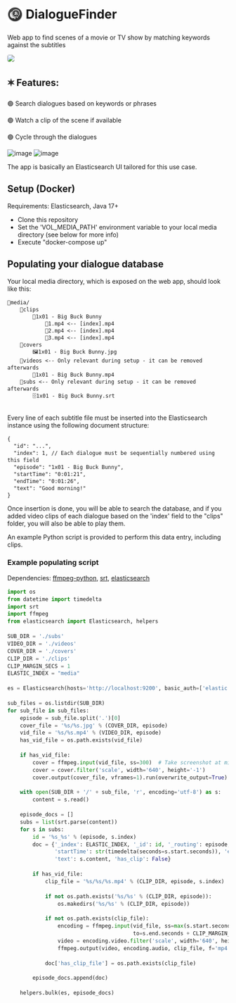# <img src="src/main/resources/static/img/logo.png" width=35> <span style="vertical-align:top">DialogueFinder</span>

Web app to find scenes of a movie or TV show by matching keywords against the subtitles

<img src="https://github.com/user-attachments/assets/1117bda5-0487-42b8-ac1c-5e3a4e36c19f" style="border-radius:4px" />


## 🟍 Features:
🟢 Search dialogues based on keywords or phrases

🟢 Watch a clip of the scene if available

🟢 Cycle through the dialogues

![image](https://github.com/user-attachments/assets/17b8cd7d-9cff-45de-9a4e-f3e7cd4e8470)
![image](https://github.com/user-attachments/assets/40c71e2e-9aca-43d6-afe6-bcd808bfa688)

The app is basically an Elasticsearch UI tailored for this use case.

## Setup (Docker)
Requirements: Elasticsearch, Java 17+
- Clone this repository
- Set the 'VOL_MEDIA_PATH' environment variable to your local media directory (see below for more info)
- Execute "docker-compose up"

## Populating your dialogue database
Your local media directory, which is exposed on the web app, should look like this:
```
📂media/
    📂clips
        📂1x01 - Big Buck Bunny
            📼1.mp4 <-- [index].mp4
            📼2.mp4 <-- [index].mp4
            📼3.mp4 <-- [index].mp4
    📂covers
        🖼1x01 - Big Buck Bunny.jpg
    📂videos <-- Only relevant during setup - it can be removed afterwards
        📼1x01 - Big Buck Bunny.mp4
    📂subs <-- Only relevant during setup - it can be removed afterwards
        🗄1x01 - Big Buck Bunny.srt
        
```
Every line of each subtitle file must be inserted into the Elasticsearch instance using the following document structure:
```
{
  "id": "...",
  "index": 1, // Each dialogue must be sequentially numbered using this field
  "episode": "1x01 - Big Buck Bunny",
  "startTime": "0:01:21",
  "endTime": "0:01:26",
  "text": "Good morning!"
}
```
Once insertion is done, you will be able to search the database, and if you added video clips of 
each dialogue based on the 'index' field to the "clips" folder, you will also be able to play them. 

An example Python script is provided to perform this data entry, including clips.

### Example populating script
Dependencies: [ffmpeg-python](https://github.com/kkroening/ffmpeg-python), [srt](https://github.com/cdown/srt), [elasticsearch](https://elasticsearch-py.readthedocs.io/en/v8.17.0/)
```python
import os
from datetime import timedelta
import srt
import ffmpeg
from elasticsearch import Elasticsearch, helpers

SUB_DIR = './subs'
VIDEO_DIR = './videos'
COVER_DIR = './covers'
CLIP_DIR = './clips'
CLIP_MARGIN_SECS = 1
ELASTIC_INDEX = "media"

es = Elasticsearch(hosts='http://localhost:9200', basic_auth=['elastic', 'mypassword'], verify_certs=False)

sub_files = os.listdir(SUB_DIR)
for sub_file in sub_files:
    episode = sub_file.split('.')[0]
    cover_file = '%s/%s.jpg' % (COVER_DIR, episode)
    vid_file = '%s/%s.mp4' % (VIDEO_DIR, episode)
    has_vid_file = os.path.exists(vid_file)

    if has_vid_file:
        cover = ffmpeg.input(vid_file, ss=300)  # Take screenshot at min 5
        cover = cover.filter('scale', width='640', height='-1')
        cover.output(cover_file, vframes=1).run(overwrite_output=True)

    with open(SUB_DIR + '/' + sub_file, 'r', encoding='utf-8') as s:
        content = s.read()

    episode_docs = []
    subs = list(srt.parse(content))
    for s in subs:
        id = '%s_%s' % (episode, s.index)
        doc = {'_index': ELASTIC_INDEX, '_id': id, '_routing': episode, 'index': s.index, 'episode': episode,
               'startTime': str(timedelta(seconds=s.start.seconds)), 'endTime': str(timedelta(s.end.seconds)),
               'text': s.content, 'has_clip': False}

        if has_vid_file:
            clip_file = '%s/%s/%s.mp4' % (CLIP_DIR, episode, s.index)

            if not os.path.exists('%s/%s' % (CLIP_DIR, episode)):
                os.makedirs('%s/%s' % (CLIP_DIR, episode))

            if not os.path.exists(clip_file):
                encoding = ffmpeg.input(vid_file, ss=max(s.start.seconds - CLIP_MARGIN_SECS, 0),
                                        to=s.end.seconds + CLIP_MARGIN_SECS)
                video = encoding.video.filter('scale', width='640', height='-1')
                ffmpeg.output(video, encoding.audio, clip_file, f='mp4', acodec='copy', preset='ultrafast').run(overwrite_output=True)
            
            doc['has_clip_file'] = os.path.exists(clip_file)

        episode_docs.append(doc)

    helpers.bulk(es, episode_docs)
```
